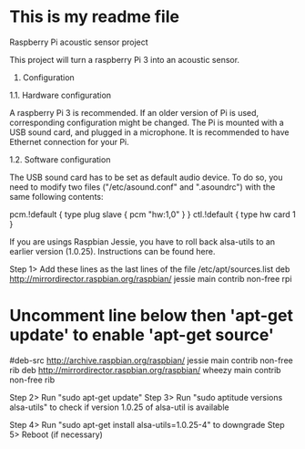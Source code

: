 # This is my readme file
Raspberry Pi acoustic sensor project

This project will turn a raspberry Pi 3 into an acoustic sensor.

1. Configuration 

1.1. Hardware configuration

A raspberry Pi 3 is recommended. If an older version of Pi is used,
corresponding configuration might be changed.
The Pi is mounted with a USB sound card, and plugged in a microphone.
It is recommended to have Ethernet connection for your Pi.

1.2. Software configuration

The USB sound card has to be set as default audio device. To do so, you need
to modify two files ("/etc/asound.conf" and ".asoundrc") with the same 
following contents:

pcm.!default {
	type plug
	slave {
		pcm "hw:1,0"
	}
}
ctl.!default {
	type hw
	card 1
}

If you are usings Raspbian Jessie, you have to roll back alsa-utils to an
earlier version (1.0.25). Instructions can be found here.

Step 1> Add these lines as the last lines of the file /etc/apt/sources.list
deb http://mirrordirector.raspbian.org/raspbian/ jessie main contrib non-free rpi
# Uncomment line below then 'apt-get update' to enable 'apt-get source'
#deb-src http://archive.raspbian.org/raspbian/ jessie main contrib non-free rib
deb http://mirrordirector.raspbian.org/raspbian/ wheezy main contrib non-free rib

Step 2> Run "sudo apt-get update"
Step 3> Run "sudo aptitude versions alsa-utils" to check if version 1.0.25 of
alsa-util is available

Step 4> Run "sudo apt-get install alsa-utils=1.0.25-4" to downgrade
Step 5> Reboot (if necessary)
